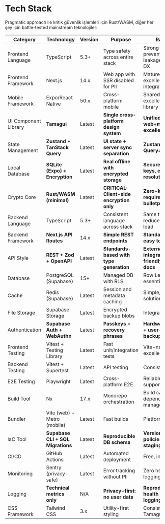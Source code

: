 # Tech Stack

Pragmatic approach ile kritik güvenlik işlemleri için Rust/WASM, diğer her şey için battle-tested mainstream teknolojiler:

| Category             | Technology                        | Version | Purpose                                   | Rationale                                         |
| -------------------- | --------------------------------- | ------- | ----------------------------------------- | ------------------------------------------------- |
| Frontend Language    | TypeScript                        | 5.3+    | Type safety across entire stack           | Strong typing prevents data leakage, excellent DX |
| Frontend Framework   | Next.js                           | 14.x    | Web app with SSR disabled for PII         | Mature ecosystem, excellent Vercel integration    |
| Mobile Framework     | Expo/React Native                 | 50.x    | Cross-platform mobile                     | Shared codebase, excellent crypto library support |
| UI Component Library | **Tamagui**                       | Latest  | **Single cross-platform design system**   | **Unified web+mobile, excellent theming**         |
| State Management     | **Zustand + TanStack Query**      | Latest  | **UI state + server sync separation**     | **Zustand=UI, React Query=offline/sync**          |
| Local Database       | **SQLite (Expo) + Encryption**    | Latest  | **Real offline with encrypted storage**   | **Secure enclave keys, conflict resolution**      |
| Crypto Core          | **Rust/WASM (minimal)**           | Latest  | **CRITICAL: Client-side encryption only** | **Zero-knowledge requires bulletproof crypto**    |
| Backend Language     | TypeScript                        | 5.3+    | Consistent language across stack          | Same types, reduced cognitive load                |
| Backend Framework    | **Next.js API Routes**            | 14.x    | **Simple REST endpoints**                 | **Standard HTTP, easy to test/debug**             |
| API Style            | **REST + Zod + OpenAPI**          | Latest  | **Standards-based with type generation**  | **External integration friendly, auto-docs**      |
| Database             | PostgreSQL (Supabase)             | 15+     | Managed DB with RLS                       | Row Level Security essential                      |
| Cache                | Redis (Supabase)                  | Latest  | Session and metadata caching              | Simple, managed solution                          |
| File Storage         | Supabase Storage                  | Latest  | Encrypted backup blobs                    | Integrated with auth                              |
| Authentication       | **Supabase Auth + WebAuthn**      | Latest  | **Passkeys + recovery phrases**           | **Hardware-backed + user-controlled backup**      |
| Frontend Testing     | Vitest + Testing Library          | Latest  | Fast unit/integration tests               | Vite-native, excellent DX                         |
| Backend Testing      | Vitest + Supertest                | Latest  | API testing                               | Consistent tooling                                |
| E2E Testing          | Playwright                        | Latest  | Cross-platform E2E                        | Reliable mobile support                           |
| Build Tool           | Nx                                | 17.x    | Monorepo orchestration                    | Build caching, dependency management              |
| Bundler              | Vite (web) + Metro (mobile)       | Latest  | Fast builds                               | Platform-optimized                                |
| IaC Tool             | **Supabase CLI + SQL Migrations** | Latest  | **Reproducible DB schema**                | **Versioned RLS policies, staging/prod parity**   |
| CI/CD                | GitHub Actions                    | Latest  | Automated deployment                      | Free, integrated                                  |
| Monitoring           | Sentry (privacy-safe)             | Latest  | Error tracking without PII                | Zero health data logging                          |
| Logging              | **Technical metrics only**        | N/A     | **Privacy-first: no user data**           | **Reproductive health = zero logging**            |
| CSS Framework        | Tailwind CSS                      | 3.x     | Utility-first styling                     | Consistent with Tamagui                           |
